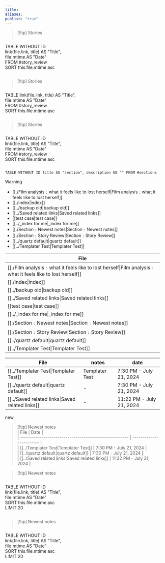 ```yaml
---  
title:   
aliases:   
publish: "true"  
---  
```

  
  
>[!tip] Stories  
>``` dataview  
TABLE WITHOUT ID  
  link(file.link, title) AS "Title",  
  file.mtime AS "Date"  
FROM #story_review   
SORT this.file.mtime asc  
>```  
  
>[!tip] Stories  
>``` dataview  
TABLE link(file.link, title) AS "Title",  
  file.mtime AS "Date"  
FROM #story_review   
SORT this.file.mtime asc  
>```  
  
>[!tip] Stories  
>``` dataview  
TABLE WITHOUT ID  
  link(file.link, title) AS "Title",  
  file.mtime AS "Date"  
FROM #story_review   
SORT this.file.mtime asc  
>```  
  
  
  
``` dataview  
TABLE WITHOUT ID title AS "section", description AS "" FROM #sections   
```  
  
  
>[!warning]  
> - [[./Film analysis﹕what it feels like to lost herself|Film analysis﹕what it feels like to lost herself]]  
> - [[./index|index]]  
> - [[../backup old|backup old]]  
> - [[../Saved related links|Saved related links]]  
> - [[test case|test case]]  
> - [[../_index for me|_index for me]]  
> - [[./Section﹕Newest notes|Section﹕Newest notes]]  
> - [[./Section﹕Story Review|Section﹕Story Review]]  
> - [[../quartz default|quartz default]]  
> - [[../Templater Test|Templater Test]]  
>   
  
  
  
| File                                                                                                                       |  
| -------------------------------------------------------------------------------------------------------------------------- |  
| [[./Film analysis﹕what it feels like to lost herself\|Film analysis﹕what it feels like to lost herself]] |  
| [[./index\|index]]                                                                                                        |  
| [[../backup old\|backup old]]                                                                                      |  
| [[../Saved related links\|Saved related links]]                                                                    |  
| [[test case\|test case]]                                                                                        |  
| [[../_index for me\|_index for me]]                                                                                |  
| [[./Section﹕Newest notes\|Section﹕Newest notes]]                                                                          |  
| [[./Section﹕Story Review\|Section﹕Story Review]]                                                                          |  
| [[../quartz default\|quartz default]]                                                                            |  
| [[../Templater Test\|Templater Test]]                                                                            |  
  
  
  
  
  
| File                                                    | notes          | date                     |  
| ------------------------------------------------------- | -------------- | ------------------------ |  
| [[../Templater Test\|Templater Test]]         | Templater Test | 7:30 PM - July 21, 2024  |  
| [[../quartz default\|quartz default]]         | \-             | 7:30 PM - July 21, 2024  |  
| [[../Saved related links\|Saved related links]] | \-             | 11:22 PM - July 21, 2024 |  
  
  
  
new  
>[!tip]  Newest notes  
> | File                                                    | Date                     |  
> | ------------------------------------------------------- | ------------------------ |  
> | [[../Templater Test\|Templater Test]]         | 7:30 PM - July 21, 2024  |  
> | [[../quartz default\|quartz default]]         | 7:30 PM - July 21, 2024  |  
> | [[../Saved related links\|Saved related links]] | 11:22 PM - July 21, 2024 |  
>   
  
  
  
>[!tip]  Newest notes  
>>``` dataview  
TABLE WITHOUT ID  
  link(file.link, title) AS "Title",  
  file.mtime AS "Date"  
SORT this.file.mtime asc  
LIMIT 20  
>>```  
  
>[!tip]  Newest notes  
>>``` dataview  
TABLE WITHOUT ID  
  link(file.link, title) AS "Title",  
  file.mtime AS "Date"  
SORT this.file.mtime asc  
LIMIT 20  
>>```  
  
